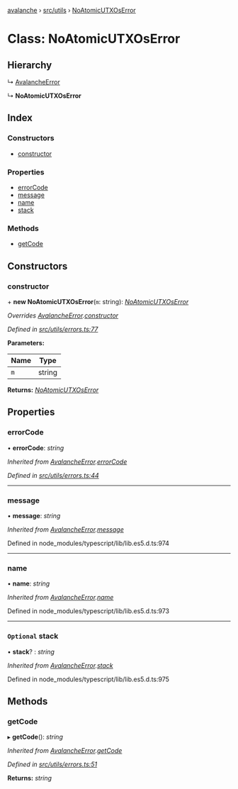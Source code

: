 [avalanche](../README.md) › [src/utils](../modules/src_utils.md) › [NoAtomicUTXOsError](src_utils.noatomicutxoserror.md)

# Class: NoAtomicUTXOsError

## Hierarchy

  ↳ [AvalancheError](src_utils.avalancheerror.md)

  ↳ **NoAtomicUTXOsError**

## Index

### Constructors

* [constructor](src_utils.noatomicutxoserror.md#constructor)

### Properties

* [errorCode](src_utils.noatomicutxoserror.md#errorcode)
* [message](src_utils.noatomicutxoserror.md#message)
* [name](src_utils.noatomicutxoserror.md#name)
* [stack](src_utils.noatomicutxoserror.md#optional-stack)

### Methods

* [getCode](src_utils.noatomicutxoserror.md#getcode)

## Constructors

###  constructor

\+ **new NoAtomicUTXOsError**(`m`: string): *[NoAtomicUTXOsError](src_utils.noatomicutxoserror.md)*

*Overrides [AvalancheError](src_utils.avalancheerror.md).[constructor](src_utils.avalancheerror.md#constructor)*

*Defined in [src/utils/errors.ts:77](https://github.com/ava-labs/avalanchejs/blob/1a2866a/src/utils/errors.ts#L77)*

**Parameters:**

Name | Type |
------ | ------ |
`m` | string |

**Returns:** *[NoAtomicUTXOsError](src_utils.noatomicutxoserror.md)*

## Properties

###  errorCode

• **errorCode**: *string*

*Inherited from [AvalancheError](src_utils.avalancheerror.md).[errorCode](src_utils.avalancheerror.md#errorcode)*

*Defined in [src/utils/errors.ts:44](https://github.com/ava-labs/avalanchejs/blob/1a2866a/src/utils/errors.ts#L44)*

___

###  message

• **message**: *string*

*Inherited from [AvalancheError](src_utils.avalancheerror.md).[message](src_utils.avalancheerror.md#message)*

Defined in node_modules/typescript/lib/lib.es5.d.ts:974

___

###  name

• **name**: *string*

*Inherited from [AvalancheError](src_utils.avalancheerror.md).[name](src_utils.avalancheerror.md#name)*

Defined in node_modules/typescript/lib/lib.es5.d.ts:973

___

### `Optional` stack

• **stack**? : *string*

*Inherited from [AvalancheError](src_utils.avalancheerror.md).[stack](src_utils.avalancheerror.md#optional-stack)*

Defined in node_modules/typescript/lib/lib.es5.d.ts:975

## Methods

###  getCode

▸ **getCode**(): *string*

*Inherited from [AvalancheError](src_utils.avalancheerror.md).[getCode](src_utils.avalancheerror.md#getcode)*

*Defined in [src/utils/errors.ts:51](https://github.com/ava-labs/avalanchejs/blob/1a2866a/src/utils/errors.ts#L51)*

**Returns:** *string*
